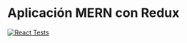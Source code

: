 # Aplicación MERN con Redux
[![React Tests](https://github.com/SyTW2223/E08/actions/workflows/node.js.yml/badge.svg)](https://github.com/SyTW2223/E08/actions/workflows/frontTests.yml)
